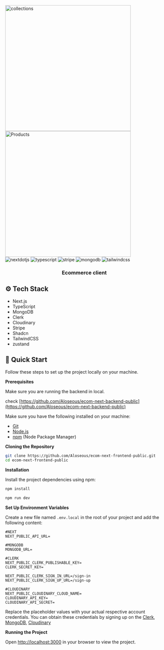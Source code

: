 <div align="left">

<div>
<img src="https://github.com/user-attachments/assets/bae3195f-631a-458a-8e4f-d67232bada59" alt="collections" width="400">
  <img src="https://github.com/user-attachments/assets/c777d4a5-159e-4b08-96b4-14205c146f93" alt="Products" width="400">

<div>

  <div>
    <img src="https://img.shields.io/badge/-Next_JS-black?style=for-the-badge&logoColor=white&logo=nextdotjs&color=000000" alt="nextdotjs" />
    <img src="https://img.shields.io/badge/-TypeScript-black?style=for-the-badge&logoColor=white&logo=typescript&color=3178C6" alt="typescript" />
    <img src="https://img.shields.io/badge/-Stripe-black?style=for-the-badge&logoColor=white&logo=stripe&color=008CDD" alt="stripe" />
    <img src="https://img.shields.io/badge/-MongoDB-black?style=for-the-badge&logoColor=white&logo=mongodb&color=47A248" alt="mongodb" />
    <img src="https://img.shields.io/badge/-Tailwind_CSS-black?style=for-the-badge&logoColor=white&logo=tailwindcss&color=06B6D4" alt="tailwindcss" />
  </div>

  <h3 align="center">Ecommerce client</h3>

</div>


## <a name="tech-stack">⚙️ Tech Stack</a>

- Next.js
- TypeScript
- MongoDB
- Clerk
- Cloudinary
- Stripe
- Shadcn
- TailwindCSS
- zustand


## <a name="quick-start">🤸 Quick Start</a>

Follow these steps to set up the project locally on your machine.

**Prerequisites**

Make sure you are running the backend in local.

check [https://github.com/Aloseous/ecom-next-backend-public](https://github.com/Aloseous/ecom-next-backend-public)

Make sure you have the following installed on your machine:

- [Git](https://git-scm.com/)
- [Node.js](https://nodejs.org/en)
- [npm](https://www.npmjs.com/) (Node Package Manager)

**Cloning the Repository**

```bash
git clone https://github.com/Aloseous/ecom-next-frontend-public.git
cd ecom-next-frontend-public
```

**Installation**

Install the project dependencies using npm:
```bash
npm install
```

```bash
npm run dev
```

**Set Up Environment Variables**

Create a new file named `.env.local` in the root of your project and add the following content:

```env
#NEXT
NEXT_PUBLIC_API_URL=

#MONGODB
MONGODB_URL=

#CLERK
NEXT_PUBLIC_CLERK_PUBLISHABLE_KEY=
CLERK_SECRET_KEY=

NEXT_PUBLIC_CLERK_SIGN_IN_URL=/sign-in
NEXT_PUBLIC_CLERK_SIGN_UP_URL=/sign-up

#CLOUDINARY
NEXT_PUBLIC_CLOUDINARY_CLOUD_NAME=
CLOUDINARY_API_KEY=
CLOUDINARY_API_SECRET=

```

Replace the placeholder values with your actual respective account credentials. You can obtain these credentials by signing up on the [Clerk](https://clerk.com/), [MongoDB](https://www.mongodb.com/), [Cloudinary](https://cloudinary.com/)

**Running the Project**

Open [http://localhost:3000](http://localhost:3000) in your browser to view the project.
